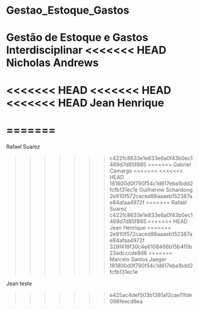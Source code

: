# Gestao_Estoque_Gastos
Gestão de Estoque e Gastos Interdisciplinar
<<<<<<< HEAD
Nicholas Andrews
=======
<<<<<<< HEAD
<<<<<<< HEAD
<<<<<<< HEAD
Jean Henrique
=======
=======
=======
Rafael Suarez
>>>>>>> c422fc8633e1e833e6a0f43b0ec1469d7d85f865
=======
Gabriel Camargo
=======
<<<<<<< HEAD
>>>>>>> 181800d0f790f54c1d617eba1bdd2fcfb131ec1e
Guilherme Schardong
>>>>>>> 2e910f572caced88aaaeb152387ae84afaa4972f
=======
Rafael Suarez
>>>>>>> c422fc8633e1e833e6a0f43b0ec1469d7d85f865
<<<<<<< HEAD
Jean Henrique
=======
>>>>>>> 2e910f572caced88aaaeb152387ae84afaa4972f
>>>>>>> 328f418f30c4e6108466b15b4f0b23adcccde8d6
=======
Marcelo Santos Jaeger
>>>>>>> 181800d0f790f54c1d617eba1bdd2fcfb131ec1e

Jean teste
>>>>>>> e425ac4def503b1381a12cae11fde098feecd6ea

